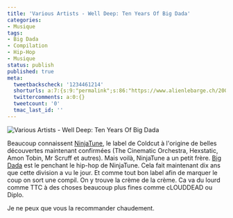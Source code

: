 ```yaml
---
title: 'Various Artists - Well Deep: Ten Years Of Big Dada'
categories:
- Musique
tags:
- Big Dada
- Compilation
- Hip-Hop
- Musique
status: publish
published: true
meta:
  tweetbackscheck: '1234461214'
  shorturls: a:7:{s:9:"permalink";s:86:"https://www.alienlebarge.ch/2007/10/27/various-artists-well-deep-ten-years-of-big-dada/";s:7:"tinyurl";s:25:"https://tinyurl.com/brjk9u";s:4:"isgd";s:17:"https://is.gd/ivy8";s:5:"bitly";s:18:"https://bit.ly/HGnk";s:5:"snipr";s:22:"https://snipr.com/bcwa4";s:5:"snurl";s:22:"https://snurl.com/bcwa4";s:7:"snipurl";s:24:"https://snipurl.com/bcwa4";}
  twittercomments: a:0:{}
  tweetcount: '0'
  tmac_last_id: ''
---
```

<img src="https://dlgjp9x71cipk.cloudfront.net/2007/10/bigdada.png" alt="Various Artists - Well Deep: Ten Years Of Big Dada" />

Beaucoup connaissent <a href="https://www.ninjatune.net/" title="Le site de NinjaTune">NinjaTune</a>, le label de Coldcut à l'origine de belles découvertes maintenant confirmées (The Cinematic Orchestra, Hexstatic,  Amon Tobin,  Mr Scruff et autres). Mais voilà, NinjaTune a un petit frère. <a href="https://www.bigdada.com/" title="Le site de Big Dada">Big Dada</a> est le penchant le hip-hop de NinjaTune.
Cela fait maintenant dix ans que cette division a vu le jour. Et comme tout bon label afin de marquer le coup on sort une compil. On y trouve la crème de la crème. Ca va du lourd comme TTC à des choses beaucoup plus fines comme cLOUDDEAD ou Diplo.

Je ne peux que vous la recommander chaudement.
